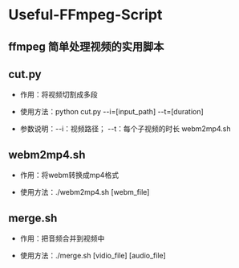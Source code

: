 # Useful-FFmpeg-Script
## ffmpeg 简单处理视频的实用脚本   

## cut.py
* 作用：将视频切割成多段

* 使用方法：python cut.py --i=[input_path] --t=[duration]

* 参数说明：--i：视频路径； --t：每个子视频的时长 
webm2mp4.sh

## webm2mp4.sh
* 作用：将webm转换成mp4格式

* 使用方法：./webm2mp4.sh [webm_file]

## merge.sh
* 作用：把音频合并到视频中

* 使用方法：./merge.sh [vidio_file] [audio_file]
